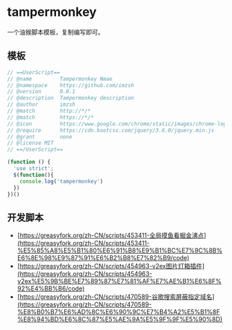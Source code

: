 # tampermonkey
一个油猴脚本模板，复制编写即可。

## 模板

```js
// ==UserScript==
// @name         Tampermonkey Nmae
// @namespace    https://github.com/imzsh
// @version      0.0.1
// @description  Tampermonkey description
// @author       imzsh
// @match        http://*/*
// @match        https://*/*
// @icon         https://www.google.com/chrome/static/images/chrome-logo-m100.svg
// @require      https://cdn.bootcss.com/jquery/3.6.0/jquery.min.js
// @grant        none
// @license MIT
// ==/UserScript==

(function () {
  'use strict';
  $(function(){
    console.log('tampermonkey')
  })
})()
```

## 开发脚本

- [https://greasyfork.org/zh-CN/scripts/453411-全局摸鱼看掘金沸点](https://greasyfork.org/zh-CN/scripts/453411-%E5%85%A8%E5%B1%80%E6%91%B8%E9%B1%BC%E7%9C%8B%E6%8E%98%E9%87%91%E6%B2%B8%E7%82%B9/code)
- [https://greasyfork.org/zh-CN/scripts/454963-v2ex图片灯箱插件](https://greasyfork.org/zh-CN/scripts/454963-v2ex%E5%9B%BE%E7%89%87%E7%81%AF%E7%AE%B1%E6%8F%92%E4%BB%B6/code)
- [https://greasyfork.org/zh-CN/scripts/470589-谷歌搜索屏蔽指定域名](https://greasyfork.org/zh-CN/scripts/470589-%E8%B0%B7%E6%AD%8C%E6%90%9C%E7%B4%A2%E5%B1%8F%E8%94%BD%E6%8C%87%E5%AE%9A%E5%9F%9F%E5%90%8D)
